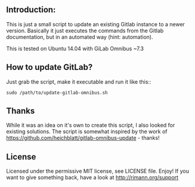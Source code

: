 Introduction:
-------------

This is just a small script to update an existing Gitlab instance to a newer version. Basically it just executes the commands from the Gitlab documentation, but in an automated way (hint: automation).

This is tested on Ubuntu 14.04 with GiLab Omnibus ~7.3

How to update GitLab?
---------------------

Just grab the script, make it executable and run it like this::

	sudo /path/to/update-gitlab-omnibus.sh


Thanks
------

While it was an idea on it's own to create this script, I also looked for existing solutions. The script is somewhat inspired by the work of https://github.com/heichblatt/gitlab-omnibus-update - thanks!

License
-------

Licensed under the permissive MIT license, see LICENSE file. Enjoy!
If you want to give something back, have a look at http://rimann.org/support
